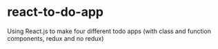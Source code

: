 # react-to-do-app

Using React.js to make four different todo apps (with class and function components, redux and no redux)
